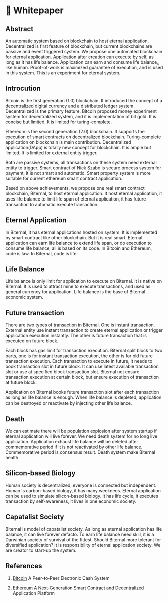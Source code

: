 # 👋 Whitepaper

## Abstract

An automatic system based on blockchain to host eternal application. Decentralized is first feature of blockchain, but current blockchains are passive and event triggered system. We propose one automated blockchain for eternal application. Application after creation can execute by self, as long as it has life balance. Application can earn and consume life balance,, like human. Proof-of-work is maximized guarantee of execution, and is used in this system. This is an experiment for eternal system. 


## Introcution

Bitcoin is the first generation (1.0) blockchain. It introduced the concept of a decentralized digital currency and a distributed ledger system. Decentralized is the primary feature. Bitcoin proposed money experiment system for decentralized system, and it is implementation of bit gold. It is concise but limited. It is limited for turing-complete. 

Ethereum is the second generation (2.0) blockchain. It supports the execution of smart contracts on decentralized blockchain. Turing-complete application on blockchain is main contribution. Decentralized application(DApp) is totally new concept for blockchain. It is ample but limited. It is limited for external entity trigger.

Both are passive systems, all transactions on these system need external entity to trigger. Smart contract of Nick Szabo is secure process system for payment, it is not smart and automatic. Smart property system is more suitable for current ethereum smart contract application.

Based on above achievements, we propose one real smart contract blockchain, Biternal, to host eternal application. It host eternal application,  it uses life balance to limit life span of eternal application, it has future transaction to automatic execute transaction.

## Eternal Application

In Biternal, it has eternal applications hosted on system. It is implemented by smart contract like other blockchain. But it is real smart. Eternal application can earn life balance to extend life span, or do execution to consume life balance, all is based on its code. In Bitcoin and Ethereum, code is law. In Biternal, code is life.

## Life Balance

Life balance is only limit for application to execute on Biternal. It is native on Biternal. It is used to attract mine to execute transactions, and used as general currency for application. Life balance is the base of Biternal economic system.


## Future transaction

There are two types of transaction in Biternal. One is instant transaction. External entity use instant transaction to create eternal application or trigger application execution instantly. The other is future transaction that is executed on future block.

Each block has gas limit for transaction execution. Biternal split block to two parts, one is for instant transaction execution, the other is for old future transaction execution. Each transaction to execute in future, it needs to book transaction slot in future block. It can use latest available transaction slot or use at specified block transaction slot. Biternal not ensure transaction execution at certain block, but ensure execution of transaction at future block.

Application on Biternal books future transaction slot after each transaction as long as life balance is enough. When life balance is depleted, application can be destroyed or reactivate by injecting other life balance. 

## Death

We can estimate there will be population explosion after system startup if eternal application will live forever. We need death system for no long live application. Application exhaust life balance will be deleted after commemorative period if it is not reactivated by other life balance. Commemorative period is consensus result. Death system make Biternal health.

## Silicon-based Biology

Human society is decentralized, everyone is connected but independent. Human is carbon-based biology, it has many weeknees. Eternal application can be used to simulate silicon-based biology. It has life cycle, it executes transaction by self-awareness, it lives in one economic society.

## Capatalist Society

Biternal is model of capatalist society. As long as eternal application has life balance, it can live forever defacto. To earn life balance need skill, it is a Darwinian society of survival of the fittest. Should Biternal more tolerant for diversified application? It is responsibility of eternal application society. We are creator to start-up the system.

## References

1. [Bitcoin](https://bitcoin.org/bitcoin.pdf) A Peer-to-Peer Electronic Cash System

2. [Ethereum](https://ethereum.org/en/whitepaper/) A Next-Generation Smart Contract and Decentralized Application Platform